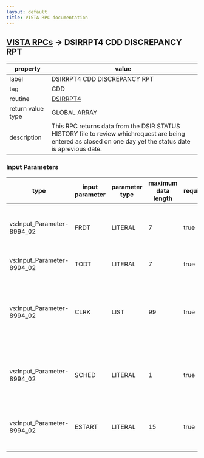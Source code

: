 ```yaml
---
layout: default
title: VISTA RPC documentation
---
```




## [VISTA RPCs](TableOfContent.md) &#8594; DSIRRPT4 CDD DISCREPANCY RPT 

 property | value 
--- | --- 
 label | DSIRRPT4 CDD DISCREPANCY RPT
 tag | CDD
 routine | [DSIRRPT4](http://code.osehra.org/dox/Routine_DSIRRPT4_source.html)
 return value type | GLOBAL ARRAY
 description | This RPC returns data from the DSIR STATUS HISTORY file to review whichrequest are being entered as closed on one day yet the status date is aprevious date.

### Input Parameters

| type | input parameter | parameter type | maximum data length | required | description | 
| --- | --- | --- | --- | --- | --- | 
| vs:Input_Parameter-8994_02 | FRDT | LITERAL | 7 | true | FileMan format start date where report will begin looking at stauses. Based on status date. | 
| vs:Input_Parameter-8994_02 | TODT | LITERAL | 7 | true | Last status date to look at for report. | 
| vs:Input_Parameter-8994_02 | CLRK | LIST | 99 | true | Array where each element is equal to the DUZ of selected clerks.Optional - no entries passed will return all clerks for time period. | 
| vs:Input_Parameter-8994_02 | SCHED | LITERAL | 1 | true | Boolean flag that determines whether a report is scheduled or runimmedieately. 0 - Immediate  1 - Schedule. | 
| vs:Input_Parameter-8994_02 | ESTART | LITERAL | 15 | true | Earliest time to start the scheduled task.  Mmust be inFileMan date/timeformat. | 